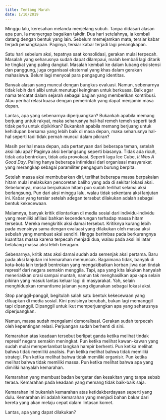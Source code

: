 ```yaml
---
title: Tentang Marah
date: 1/10/2019
---
```

Minggu lalu, keresahan melanda menjelang subuh. Tanpa didasari alasan apa pun. Ia menyergap bagaikan takdir. Dua hari setelahnya, ia kembali datang dengan bentuk yang lain. Sebelum memejamkan mata, tersiar kabar terjadi penangkapan. Paginya, tersiar kabar terjadi lagi penangkapan.

Satu hari sebelum aksi, tepatnya saat konsolidasi, gerakan mulai terpecah. Masalah yang seharusnya sudah dapat dilampaui, malah kembali lagi ditarik ke tingkat yang paling dangkal. Masalah kembali ke dalam lubang eksistensi dan panggung, juga organisasi eksternal yang khas dalam gerakan mahasiswa. Belum lagi menyoal para pengagung identitas.

Banyak alasan yang muncul dengan bungkus evaluasi. Namun, sebenarnya tidak lebih dari alibi untuk menutupi keinginan untuk berkuasa. Baik agar nama tercatat dalam sejarah sebagai bagian yang memberikan kontribusi. Atau perihal relasi kuasa dengan pemerintah yang dapat menjamin masa depan. 

Lantas, apa yang sebenarnya diperjuangkan? Bukankah apabila memang berjuang untuk rakyat, maka seharusnya hal-hal remeh temeh seperti tadi tidak perlu untuk dipikirkan? Bukankah apabila memang berjuang untuk kehidupan bersama yang lebih baik di masa depan, maka seharusnya hal-hal seperti tadi tidak pernah muncul dalam pikiran?

Masih perihal masa depan, ada pertanyaan dari beberapa teman, setelah aksi lalu apa?
Paginya aksi berlangsung seperti biasanya. Tidak ada ricuh, tidak ada bentrokan, tidak ada provokasi. Seperti lagu Ice Cube, _It Was A Good Day_. Paling hanya beberapa intimidasi dari organisasi masyarakat yang merangkap sebagai paramiliter pengagum burung berpita.

Setelah massa aksi membubarkan diri, terlihat beberapa massa berpakaian hitam mulai melakukan pencoretan baliho yang ada di sekitar lokasi aksi. Sebelumnya, massa berpakaian hitam pun sudah terlihat selama aksi berlangsung. Pun dari aksi minggu lalu, walau tidak sekentara aksi lanjutan ini. Kabar yang tersiar setelah adegan tersebut dilakukan adalah sebagai bentuk kekecewaan.

Malamnya, banyak kritik dilontarkan di media sosial dari individu-individu yang memiliki afiliasi bahkan kecenderungan terhadap massa hitam tersebut. Mereka mengkritik aksi damai tersebut. Kritiknya kurang lebih pada esensinya sama dengan evaluasi yang dilakukan oleh massa aksi sebelah yang membuat aksi sendiri. Hingga berimbas pada berkurangnya kuantitas massa karena terpecah menjadi dua, walau pada aksi ini latar belakang massa aksi lebih beragam.

Sebenarnya, kritik atas aksi damai sudah ada semenjak aksi pertama. Baru pada aksi lanjutan ini kemarahan memuncak. Bagaimana tidak, banyak di kota-kota lain terjadi bentrokan yang mengakibatkan korban jiwa dan tindak represif dari negara semakin menggila. Tapi, apa yang kita lakukan hanyalah meneriakkan orasi sampai muntah, namun tak menghasilkan apa-apa selain pikiran yang masuk lantas keluar lagi di masyarakat. Yah, selain menghidupkan romantisme jalanan yang digunakan sebagai lokasi aksi.

Stop panggil-panggil, begitulah salah satu bentuk kekecewaan yang diluapkan di media sosial. Kini posisinya berubah, bukan lagi memanggil tapi dipanggil. Dipanggil untuk ikut memperjuangkan apa yang seharusnya diperjuangkan.

Namun, massa sudah mengalami demoralisasi. Gerakan sudah terpecah oleh kepentingan relasi. Perjuangan sudah berhenti di sini.

Kemarahan atas keadaan tersebut berlipat ganda ketika melihat tindak represif negara semakin meningkat. Pun ketika melihat kawan-kawan yang sudah mulai memperlambat langkah hampir berhenti. Pun ketika melihat bahwa tidak memiliki analisis. Pun ketika melihat bahwa tidak memiliki strategi. Pun ketika melihat bahwa tidak memiliki organisir. Pun ketika melihat bahwa tidak memiliki massa. Pun ketika melihat bahwa apa yang dimiliki hanyalah kemarahan.

Kemarahan yang membuat badan bergetar dan kesakitan yang tanpa sebab terasa. Kemarahan pada keadaan yang memang tidak baik-baik saja.

Kemarahan ini bukanlah kemarahan atas ketidakberdayaan seperti yang dulu. Kemarahan ini adalah kemarahan yang menjadi bahan bakar dari kereta yang akan melaju cepat dalam lintasan komet. 

Lantas, apa yang dapat dilakukan?